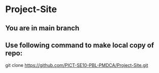 # Project-Site

## You are in main branch

## Use following command to make local copy of repo:
git clone https://github.com/PICT-SE10-PBL-PMDCA/Project-Site.git